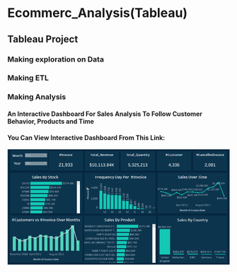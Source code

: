 # Ecommerc_Analysis(Tableau)
## Tableau Project
### Making exploration on Data
### Making ETL
### Making Analysis 
#### An Interactive Dashboard For Sales Analysis To Follow Customer Behavior, Products and Time  
#### You Can View Interactive Dashboard From This Link:

![](Ecommerce.PNG)
